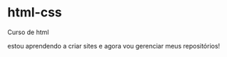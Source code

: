 # html-css
 Curso de html

 estou aprendendo a criar sites e agora vou gerenciar meus repositórios!
